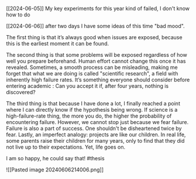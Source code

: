 [[2024-06-05]]
My key experiments for this year kind of failed, I don't know how to do 

[[2024-06-06]]
after two days I have some ideas of this time "bad mood". 

The first thing is that it’s always good when issues are exposed, because this is the earliest moment it can be found.

The second thing is that some problems will be exposed regardless of how well you prepare beforehand. Human effort cannot change this once it has revealed. Sometimes, a smooth process can be misleading, making me forget that what we are doing is called "scientific research", a field with inherently high failure rates. It’s something everyone should consider before entering academic : Can you accept it if, after four years, nothing is discovered?

The third thing is that because I have done a lot, I finally reached a point where I can directly know if the hypothesis being wrong. If science is a high-failure-rate thing, the more you do, the higher the probability of encountering failure. However, we cannot stop just because we fear failure. Failure is also a part of success. One shouldn't be disheartened twice by fear. 
Lastly, an imperfect analogy: projects are like our children. In real life, some parents raise their children for many years, only to find that they did not live up to their expectations. Yet, life goes on.

I am so happy, he could say that! #thesis

![[Pasted image 20240606214006.png]]


